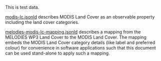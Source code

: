 This is test data.

[modis-lc.jsonld](modis-lc.jsonld) describes MODIS Land Cover as an observable property including the land cover categories.

[melodies-modis-lc-mapping.jsonld](melodies-modis-lc-mapping.jsonld) describes a mapping from the MELODIES WP3 Land Cover to the MODIS Land Cover. The mapping embeds the MODIS Land Cover category details (like label and preferred colour) for convenience in software applications such that this document can be used stand-alone to apply such a mapping.  